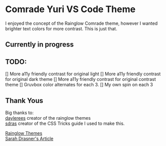 # Comrade Yuri VS Code Theme

I enjoyed the concept of the Rainglow Comrade theme, however I wanted brighter text colors for more contrast. This is just that.

## Currently in progress

## TODO:

[] More a11y friendly contrast for original light
[] More a11y friendly contrast for original dark theme
[] More a11y friendly contrast for original contrast theme
[] Gruvbox color alternates for each 3.
[] My own spin on each 3

## Thank Yous

Big thanks to: <br>
[daylerees](https://github.com/daylerees) creator of the rainglow themes <br>
[sdras](https://github.com/sdras) creator of the CSS Tricks guide I used to make this.

[Rainglow Themes](https://github.com/rainglow) <br>
[Sarah Drasner's Article](https://css-tricks.com/creating-a-vs-code-theme/)

